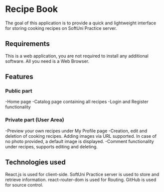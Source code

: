 # Recipe Book

The goal of this application is to provide a quick and lightweight interface for storing cooking recipes on SoftUni Practice server. 

## Requirements
This is a web application, you are not required to install any additional software. All you need is a Web Browser.

## Features

### Public part
-Home page
-Catalog page containing all recipes
-Login and Register functionality

### Private part (User Area)
-Preview your own recipes under My Profile page
-Creation, edit and deletion of cooking recipes. Adding images via URL supported. In case of no photo provided, a default image is displayed.
-Comment functionality under recipes, supports editing and deleting.

## Technologies used
React.js is used for client-side.
SoftUni Practice server is used to store and retrieve information.
react-router-dom is used for Routing.
GitHub is used for source control.
